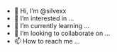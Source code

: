 - 👋 Hi, I’m @silvexx
- 👀 I’m interested in ...
- 🌱 I’m currently learning ...
- 💞️ I’m looking to collaborate on ...
- 📫 How to reach me ...

<!---
silvexx/silvexx is a ✨ special ✨ repository because its `README.md` (this file) appears on your GitHub profile.
You can click the Preview link to take a look at your changes.
--->
